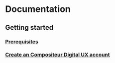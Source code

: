 # Documentation

## Getting started

### [Prerequisites](prerequisites.md)

### [Create an Compositeur Digital UX account](createanCompositeurDigitalUXaccount.md)
